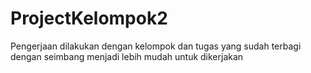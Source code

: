 # ProjectKelompok2
Pengerjaan dilakukan dengan kelompok dan tugas yang sudah terbagi dengan seimbang menjadi lebih mudah untuk dikerjakan
